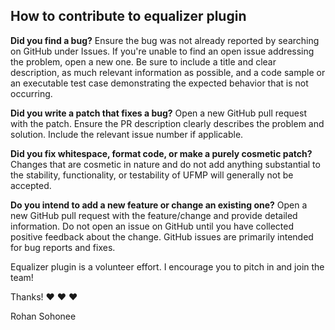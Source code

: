 ## How to contribute to equalizer plugin

**Did you find a bug?** Ensure the bug was not already reported by searching on GitHub under Issues. If you're unable to find an open issue addressing the problem, open a new one. Be sure to include a title and clear description, as much relevant information as possible, and a code sample or an executable test case demonstrating the expected behavior that is not occurring.

**Did you write a patch that fixes a bug?** Open a new GitHub pull request with the patch. Ensure the PR description clearly describes the problem and solution. Include the relevant issue number if applicable.

**Did you fix whitespace, format code, or make a purely cosmetic patch?** Changes that are cosmetic in nature and do not add anything substantial to the stability, functionality, or testability of UFMP will generally not be accepted.

**Do you intend to add a new feature or change an existing one?** Open a new GitHub pull request with the feature/change and provide detailed information. Do not open an issue on GitHub until you have collected positive feedback about the change. GitHub issues are primarily intended for bug reports and fixes.

Equalizer plugin is a volunteer effort. I encourage you to pitch in and join the team!

Thanks! ❤️ ❤️ ❤️

Rohan Sohonee
